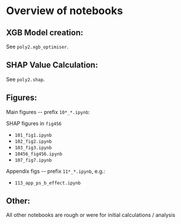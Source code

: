 # Overview of notebooks

## XGB Model creation:

See `poly2.xgb_optimiser`.

## SHAP Value Calculation:

See `poly2.shap`.

## Figures:

Main figures -- prefix `10*_*.ipynb`:

SHAP figures in `fig456`

- `101_fig1.ipynb`
- `102_fig2.ipynb`
- `103_fig3.ipynb`
- `10456_fig456.ipynb`
- `107_fig7.ipynb`

Appendix figs -- prefix `11*_*.ipynb`, e.g.:

- `113_app_ps_b_effect.ipynb`

## Other:

All other notebooks are rough or were for initial calculations / analysis
